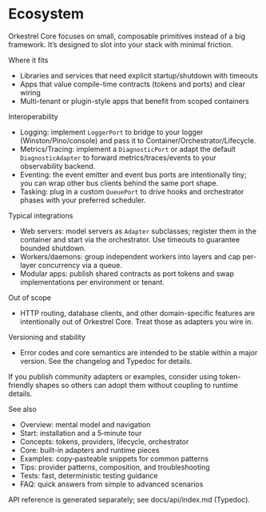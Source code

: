 # Ecosystem

Orkestrel Core focuses on small, composable primitives instead of a big framework. It’s designed to slot into your stack with minimal friction.

Where it fits
- Libraries and services that need explicit startup/shutdown with timeouts
- Apps that value compile-time contracts (tokens and ports) and clear wiring
- Multi-tenant or plugin-style apps that benefit from scoped containers

Interoperability
- Logging: implement `LoggerPort` to bridge to your logger (Winston/Pino/console) and pass it to Container/Orchestrator/Lifecycle.
- Metrics/Tracing: implement a `DiagnosticPort` or adapt the default `DiagnosticAdapter` to forward metrics/traces/events to your observability backend.
- Eventing: the event emitter and event bus ports are intentionally tiny; you can wrap other bus clients behind the same port shape.
- Tasking: plug in a custom `QueuePort` to drive hooks and orchestrator phases with your preferred scheduler.

Typical integrations
- Web servers: model servers as `Adapter` subclasses; register them in the container and start via the orchestrator. Use timeouts to guarantee bounded shutdown.
- Workers/daemons: group independent workers into layers and cap per-layer concurrency via a queue.
- Modular apps: publish shared contracts as port tokens and swap implementations per environment or tenant.

Out of scope
- HTTP routing, database clients, and other domain-specific features are intentionally out of Orkestrel Core. Treat those as adapters you wire in.

Versioning and stability
- Error codes and core semantics are intended to be stable within a major version. See the changelog and Typedoc for details.

If you publish community adapters or examples, consider using token-friendly shapes so others can adopt them without coupling to runtime details.

See also
- Overview: mental model and navigation
- Start: installation and a 5‑minute tour
- Concepts: tokens, providers, lifecycle, orchestrator
- Core: built-in adapters and runtime pieces
- Examples: copy‑pasteable snippets for common patterns
- Tips: provider patterns, composition, and troubleshooting
- Tests: fast, deterministic testing guidance
- FAQ: quick answers from simple to advanced scenarios

API reference is generated separately; see docs/api/index.md (Typedoc).
